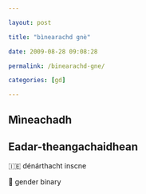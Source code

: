 ```yaml
---

layout: post

title: "bìnearachd gnè"

date: 2009-08-28 09:08:28

permalink: /binearachd-gne/

categories: [gd]

---
```


## Mìneachadh

## Eadar-theangachaidhean

&#x1f1ee;&#x1f1ea; dénárthacht inscne

&#x1f3f4;&#xe0067;&#xe0062;&#xe0065;&#xe006e;&#xe0067;&#xe007f; gender binary